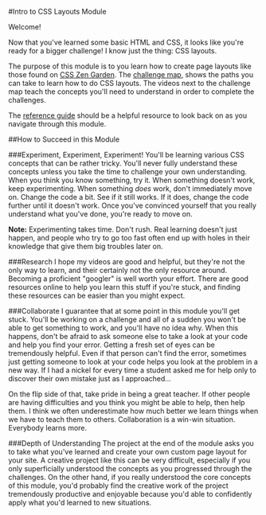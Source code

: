 #Intro to CSS Layouts Module

Welcome!

Now that you've learned some basic HTML and CSS, it looks like you're ready for a bigger challenge! I know just the thing: CSS layouts.

The purpose of this module is to you learn how to create page layouts like those found on [CSS Zen Garden](http://www.csszengarden.com/). The [challenge map](http://www.christensenacademy.org/index.html#css-layouts), shows the paths you can take to learn how to do CSS layouts. The videos next to the challenge map teach the concepts you'll need to understand in order to complete the challenges.

The [reference guide](https://github.com/christensenacademy/christensen-academy/blob/master/modules/css-layouts/reference.md) should be a helpful resource to look back on as you navigate through this module.

##How to Succeed in this Module

###Experiment, Experiment, Experiment!
You'll be learning various CSS concepts that can be rather tricky. You'll never fully understand these concepts unless you take the time to challenge your own understanding. When you think you know something, try it. When something doesn't work, keep experimenting. When something *does* work, don't immediately move on. Change the code a bit. See if it still works. If it does, change the code further until it doesn't work. Once you've convinced yourself that you really understand what you've done, you're ready to move on. 

**Note:** Experimenting takes time. Don't rush. Real learning doesn't just happen, and people who try to go too fast often end up with holes in their knowledge that give them big troubles later on.

###Research
I hope my videos are good and helpful, but they're not the only way to learn, and their certainly not the only resource around. Becoming a proficient "googler" is well worth your effort. There are good resources online to help you learn this stuff if you're stuck, and finding these resources can be easier than you might expect.

###Collaborate
I guarantee that at some point in this module you'll get stuck. You'll be working on a challenge and all of a sudden you won't be able to get something to work, and you'll have no idea why. When this happens, don't be afraid to ask someone else to take a look at your code and help you find your error. Getting a fresh set of eyes can be tremendously helpful. Even if that person can't find the error, sometimes just getting someone to look at your code helps you look at the problem in a new way. If I had a nickel for every time a student asked me for help only to discover their own mistake just as I approached...

On the flip side of that, take pride in being a great teacher. If other people are having difficulties and you think you might be able to help, then help them. I think we often underestimate how much better we learn things when we have to teach them to others. Collaboration is a win-win situation. Everybody learns more.

###Depth of Understanding
The project at the end of the module asks you to take what you've learned and create your own custom page layout for your site. A creative project like this can be very difficult, especially if you only superficially understood the concepts as you progressed through the challenges. On the other hand, if you really understood the core concepts of this module, you'd probably find the creative work of the project tremendously productive and enjoyable because you'd able to confidently apply what you'd learned to new situations.